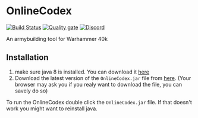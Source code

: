 # OnlineCodex

[![Build Status](https://travis-ci.org/OnlineCodex/OnlineCodex.svg?branch=master)](https://travis-ci.org/OnlineCodex/OnlineCodex)
[![Quality gate](https://sonarcloud.io/api/project_badges/measure?project=oc&metric=alert_status)](https://sonarcloud.io/dashboard?id=oc)
[![Discord](https://img.shields.io/discord/89gv465.svg)](https://discord.gg/89gv465)

An armybuilding tool for Warhammer 40k

## Installation

1. make sure java 8 is installed. You can download it [here](https://java.com/en/download/)
2. Download the latest version of the `OnlineCodex.jar` file from [here](https://github.com/OnlineCodex/OnlineCodex/releases/latest). (Your browser may ask you if you realy want to download the file, you can savely do so)

To run the OnlineCodex double click the `OnlineCodex.jar` file. If that doesn't work you might want to reinstall java.
